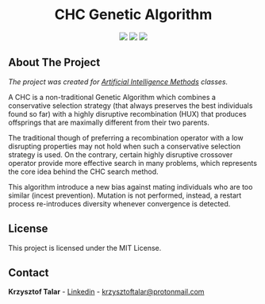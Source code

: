<h1 align="center">CHC Genetic Algorithm</h1>

<p align="center">
<img src="https://img.shields.io/badge/made%20by-krzysztoftalar-blue.svg" />

<img src="https://img.shields.io/badge/-C%23-blueviolet" />

<img src="https://img.shields.io/badge/license-MIT-green" />
</p>

## About The Project

_The project was created for [Artificial Intelligence Methods](https://www.wbmii.ath.bielsko.pl) classes._

A CHC is a non-traditional Genetic Algorithm which combines a conservative selection strategy (that always preserves the best individuals found so far) with a highly disruptive recombination (HUX) that produces offsprings that are maximally different from their two parents.

The traditional though of preferring a recombination operator with a low disrupting properties may not hold when such a conservative selection strategy is used. On the contrary, certain highly disruptive crossover operator provide more effective search in many problems, which represents the core idea behind the CHC search method.

This algorithm introduce a new bias against mating individuals who are too similar (incest prevention). Mutation is not performed, instead, a restart process re-introduces diversity whenever convergence is detected.

## License

This project is licensed under the MIT License.

## Contact

**Krzysztof Talar** - [Linkedin](https://www.linkedin.com/in/ktalar/) - krzysztoftalar@protonmail.com
